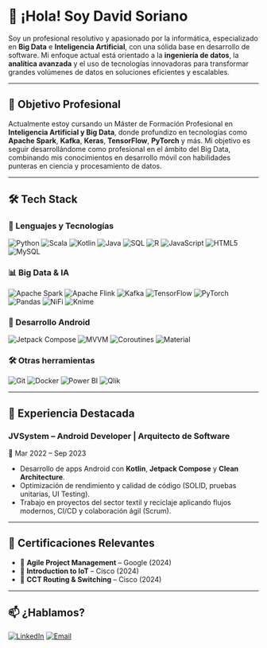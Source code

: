 # 👋 ¡Hola! Soy David Soriano

Soy un profesional resolutivo y apasionado por la informática, especializado en **Big Data** e **Inteligencia Artificial**, con una sólida base en desarrollo de software. Mi enfoque actual está orientado a la **ingeniería de datos**, la **analítica avanzada** y el uso de tecnologías innovadoras para transformar grandes volúmenes de datos en soluciones eficientes y escalables.

---

## 🎯 Objetivo Profesional

Actualmente estoy cursando un Máster de Formación Profesional en **Inteligencia Artificial y Big Data**, donde profundizo en tecnologías como **Apache Spark**, **Kafka**, **Keras**, **TensorFlow**, **PyTorch** y más. Mi objetivo es seguir desarrollándome como profesional en el ámbito del Big Data, combinando mis conocimientos en desarrollo móvil con habilidades punteras en ciencia y procesamiento de datos.

---

## 🛠️ Tech Stack

### 💾 Lenguajes y Tecnologías
![Python](https://img.shields.io/badge/Python-3776AB?style=for-the-badge&logo=python&logoColor=white)
![Scala](https://img.shields.io/badge/Scala-DC322F?style=for-the-badge&logo=scala&logoColor=white)
![Kotlin](https://img.shields.io/badge/Kotlin-7F52FF?style=for-the-badge&logo=kotlin&logoColor=black)
![Java](https://img.shields.io/badge/Java-E34F26?style=for-the-badge&logo=java&logoColor=white)
![SQL](https://img.shields.io/badge/SQL-336791?style=for-the-badge&logo=postgresql&logoColor=white)
![R](https://img.shields.io/badge/R-276DC3?style=for-the-badge&logo=r&logoColor=white)
![JavaScript](https://img.shields.io/badge/javascript-F7DF1E?style=for-the-badge&logo=javascript&logoColor=black)
![HTML5](https://img.shields.io/badge/html5-E34F26?style=for-the-badge&logo=html5&logoColor=white)
![MySQL](https://img.shields.io/badge/mysql-4479A1?style=for-the-badge&logo=mysql&logoColor=white)

### 📊 Big Data & IA
![Apache Spark](https://img.shields.io/badge/Spark-E25A1C?style=for-the-badge&logo=apachespark&logoColor=white)
![Apache Flink](https://img.shields.io/badge/Flink-E6526F?style=for-the-badge&logo=apacheflink&logoColor=white)
![Kafka](https://img.shields.io/badge/Kafka-231F20?style=for-the-badge&logo=apachekafka&logoColor=white)
![TensorFlow](https://img.shields.io/badge/TensorFlow-FF6F00?style=for-the-badge&logo=tensorflow&logoColor=white)
![PyTorch](https://img.shields.io/badge/PyTorch-EE4C2C?style=for-the-badge&logo=pytorch&logoColor=white)
![Pandas](https://img.shields.io/badge/Pandas-150458?style=for-the-badge&logo=pandas&logoColor=white)
![NiFi](https://img.shields.io/badge/Apache_NiFi-003366?style=for-the-badge&logo=apache&logoColor=white)
![Knime](https://img.shields.io/badge/apachenifi-728E9B?style=for-the-badge&logo=apachenifi&logoColor=black)

### 📱 Desarrollo Android
![Jetpack Compose](https://img.shields.io/badge/Jetpack_Compose-4285F4?style=for-the-badge&logo=android&logoColor=white)
![MVVM](https://img.shields.io/badge/MVVM-3DDC84?style=for-the-badge&logo=android&logoColor=white)
![Coroutines](https://img.shields.io/badge/Coroutines-0095D5?style=for-the-badge&logo=kotlin&logoColor=white)
![Material](https://img.shields.io/badge/MaterialDesign-757575?style=for-the-badge&logo=materialdesign&logoColor=white)

### 🛠️ Otras herramientas
![Git](https://img.shields.io/badge/Git-F05032?style=for-the-badge&logo=git&logoColor=white)
![Docker](https://img.shields.io/badge/Docker-2496ED?style=for-the-badge&logo=docker&logoColor=white)
![Power BI](https://img.shields.io/badge/Power_BI-F2C811?style=for-the-badge&logo=powerbi&logoColor=black)
![Qlik](https://img.shields.io/badge/Qlik-009845?style=for-the-badge&logo=qlik&logoColor=white)

---

## 💼 Experiencia Destacada

### JVSystem – Android Developer | Arquitecto de Software  
📅 Mar 2022 – Sep 2023

- Desarrollo de apps Android con **Kotlin**, **Jetpack Compose** y **Clean Architecture**.
- Optimización de rendimiento y calidad de código (SOLID, pruebas unitarias, UI Testing).
- Trabajo en proyectos del sector textil y reciclaje aplicando flujos modernos, CI/CD y colaboración ágil (Scrum).

---

## 📜 Certificaciones Relevantes

- 🏅 **Agile Project Management** – Google (2024)  
- 🧠 **Introduction to IoT** – Cisco (2024)  
- 🔧 **CCT Routing & Switching** – Cisco (2024)

---

## 📫 ¿Hablamos?

[![LinkedIn](https://img.shields.io/badge/LinkedIn-Connect-blue?style=for-the-badge&logo=linkedin)](https://www.linkedin.com/in/david-soriano-enguidanos)
[![Email](https://img.shields.io/badge/Email-Contact-red?style=for-the-badge&logo=gmail)](mailto:davsoreng@gmail.com)
